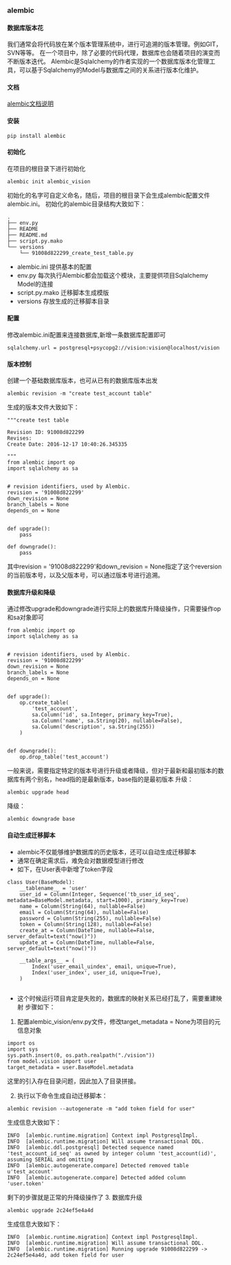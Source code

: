 ### alembic

#### 数据库版本花
我们通常会将代码放在某个版本管理系统中，进行可追溯的版本管理。例如GIT，SVN等等。
在一个项目中，除了必要的代码代理，数据库也会随着项目的演变而不断版本迭代。
Alembic是Sqlalchemy的作者实现的一个数据库版本化管理工具，可以基于Sqlalchemy的Model与数据库之间的关系进行版本化维护。

#### 文档
[alembic文档说明](http://alembic.zzzcomputing.com/en/latest/)

#### 安装
```
pip install alembic
```

#### 初始化
在项目的根目录下进行初始化
```
alembic init alembic_vision
```
初始化的名字可自定义命名，随后，项目的根目录下会生成alembic配置文件alembic.ini。
初始化的alembic目录结构大致如下：
```
.
├── env.py
├── README
├── README.md
├── script.py.mako
└── versions
    └── 91008d822299_create_test_table.py

```
* alembic.ini 提供基本的配置
* env.py 每次执行Alembic都会加载这个模块，主要提供项目Sqlalchemy Model的连接
* script.py.mako 迁移脚本生成模版
* versions 存放生成的迁移脚本目录

#### 配置
修改alembic.ini配置来连接数据库,新增一条数据库配置即可
```
sqlalchemy.url = postgresql+psycopg2://vision:vision@localhost/vision
```

#### 版本控制
创建一个基础数据库版本，也可从已有的数据库版本出发
```
alembic revision -m "create test_account table"
```
生成的版本文件大致如下：
```
"""create test table

Revision ID: 91008d822299
Revises: 
Create Date: 2016-12-17 10:40:26.345335

"""
from alembic import op
import sqlalchemy as sa


# revision identifiers, used by Alembic.
revision = '91008d822299'
down_revision = None
branch_labels = None
depends_on = None


def upgrade():
    pass

def downgrade():
    pass

```
其中revision = '91008d822299'和down_revision = None指定了这个reversion的当前版本号，以及父版本号，可以通过版本号进行追溯。

#### 数据库升级和降级
通过修改upgrade和downgrade进行实际上的数据库升降级操作，只需要操作op和sa对象即可
```
from alembic import op
import sqlalchemy as sa


# revision identifiers, used by Alembic.
revision = '91008d822299'
down_revision = None
branch_labels = None
depends_on = None


def upgrade():
    op.create_table(
        'test_account',
        sa.Column('id', sa.Integer, primary_key=True),
        sa.Column('name', sa.String(20), nullable=False),
        sa.Column('description', sa.String(255))
    )


def downgrade():
    op.drop_table('test_account')
```
一般来说，需要指定特定的版本号进行升级或者降级，但对于最新和最初版本的数据库有两个别名，head指的是最新版本，base指的是最初版本
升级：
```
alembic upgrade head
```
降级：
```
alembic downgrade base
```

#### 自动生成迁移脚本
* alembic不仅能够维护数据库的历史版本，还可以自动生成迁移脚本
* 通常在确定需求后，难免会对数据模型进行修改
* 如下，在User表中新增了token字段
```
class User(BaseModel):
    __tablename__ = 'user'
    user_id = Column(Integer, Sequence('tb_user_id_seq', metadata=BaseModel.metadata, start=1000), primary_key=True)
    name = Column(String(64), nullable=False)
    email = Column(String(64), nullable=False)
    password = Column(String(255), nullable=False)
    token = Column(String(128), nullable=False)
    create_at = Column(DateTime, nullable=False, server_default=text("now()"))
    update_at = Column(DateTime, nullable=False, server_default=text("now()"))

    __table_args__ = (
        Index('user_email_uindex', email, unique=True),
        Index('user_index', user_id, unique=True),
    )
  
```
* 这个时候运行项目肯定是失败的，数据库的映射关系已经打乱了，需要重建映射
步骤如下：
1.  配置alembic_vision/env.py文件，修改target_metadata = None为项目的元信息对象
```
import os
import sys
sys.path.insert(0, os.path.realpath("./vision"))
from model.vision import user
target_metadata = user.BaseModel.metadata
```
这里的引入存在目录问题，因此加入了目录拼接。

2. 执行以下命令生成自动迁移脚本：
```
alembic revision --autogenerate -m "add token field for user"
```
生成信息大致如下：
```
INFO  [alembic.runtime.migration] Context impl PostgresqlImpl.
INFO  [alembic.runtime.migration] Will assume transactional DDL.
INFO  [alembic.ddl.postgresql] Detected sequence named 'test_account_id_seq' as owned by integer column 'test_account(id)', assuming SERIAL and omitting
INFO  [alembic.autogenerate.compare] Detected removed table u'test_account'
INFO  [alembic.autogenerate.compare] Detected added column 'user.token'
```
剩下的步骤就是正常的升降级操作了
3. 数据库升级
```
alembic upgrade 2c24ef5e4a4d
```
生成信息大致如下：
```
INFO  [alembic.runtime.migration] Context impl PostgresqlImpl.
INFO  [alembic.runtime.migration] Will assume transactional DDL.
INFO  [alembic.runtime.migration] Running upgrade 91008d822299 -> 2c24ef5e4a4d, add token field for user
```
